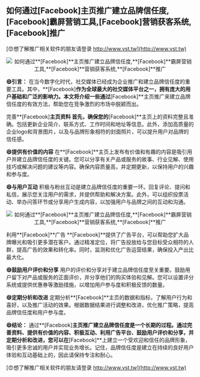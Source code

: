 ## **如何通过**[Facebook]**主页推广建立品牌信任度,**[Facebook]**霸屏营销工具,**[Facebook]**营销获客系统,**[Facebook]**推广**

[😍想了解推广相关软件的朋友请登录 http://www.vst.tw](http://www.vst.tw)

 <center><img src="https://vst.tw/MP4/tuiguang/png/0.png" alt="如何通过**[Facebook]**主页推广建立品牌信任度,**[Facebook]**霸屏营销工具,**[Facebook]**营销获客系统,**[Facebook]**推广"></center>

**😄引言：**
在当今数字化时代，社交媒体已经成为企业推广和建立品牌信任度的重要工具。其中，**[Facebook]**作为全球最大的社交媒体平台之一，拥有庞大的用户基础和广泛的影响力。本文将介绍一些通过**[Facebook]**主页推广来建立品牌信任度的有效方法，帮助您在竞争激烈的市场中脱颖而出。

完善**[Facebook]**主页资料
首先，确保您的**[Facebook]**主页上的资料完整且准确。包括更新企业简介、联系方式、工作时间和地址等信息。此外，添加高质量的企业logo和背景图片，以及与品牌形象相符的封面照片，可以提升用户对品牌的信任感。

**😄提供有价值的内容**
在**[Facebook]**主页上发布有价值和有趣的内容是吸引用户并建立品牌信任度的关键。您可以分享有关产品或服务的故事、行业见解、使用技巧或解决问题的建议等内容。确保内容质量高，并定期更新，以保持用户的兴趣和参与度。

**😄与用户互动**
积极与粉丝互动是建立品牌信任度的重要一环。回复评论、提问和私信，展示您关注用户的需求，并提供帮助和解决方案。此外，可以组织投票活动、举办问答环节或分享用户生成内容，以加强用户与品牌之间的互动和沟通。

 <center><img src="https://vst.tw/MP4/tuiguang/png/5.png" alt="如何通过**[Facebook]**主页推广建立品牌信任度,**[Facebook]**霸屏营销工具,**[Facebook]**营销获客系统,**[Facebook]**推广"></center>

利用**[Facebook]**广告
**[Facebook]**提供了广告平台，可以帮助您扩大品牌曝光和吸引更多潜在客户。通过精准定位，将广告投放给与您目标受众相符的人群，提高广告的效果和转化率。同时，监测和优化广告运营结果，确保投入产出比最大化。

**😄鼓励用户评价和分享**
用户的评价和分享对于建立品牌信任度至关重要。鼓励用户留下对产品或服务的正面评价，并分享他们的购买体验和见解。您可以设置评分系统或提供优惠券等激励措施，以增加用户参与度和积极反馈的数量。

**😄定期分析和改进**
定期分析**[Facebook]**主页的数据和指标，了解用户行为和喜好，以及推广活动的效果。根据数据结果进行调整和改进，优化推广策略，提高品牌信任度和用户参与度。

**😄结论：**
通过**[Facebook]**主页推广建立品牌信任度是一个长期的过程。通过完善资料、提供有价值的内容、积极互动、利用广告平台、鼓励用户评价和分享，并定期分析和改进，您可以在**[Facebook]**上建立一个受欢迎和信任的品牌形象，吸引更多忠诚的用户并实现业务增长。记住，品牌信任度是建立在持续的良好用户体验和互动基础上的，因此请保持专注和耐心。

[😍想了解推广相关软件的朋友请登录 http://www.vst.tw](http://www.vst.tw)



